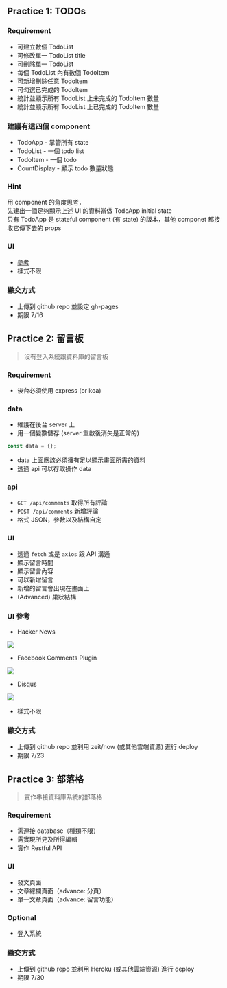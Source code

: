 ## Practice 1: TODOs

### Requirement

- 可建立數個 TodoList
- 可修改單一 TodoList title
- 可刪除單一 TodoList
- 每個 TodoList 內有數個 TodoItem
- 可新增刪除任意 TodoItem
- 可勾選已完成的 TodoItem
- 統計並顯示所有 TodoList 上未完成的 TodoItem 數量
- 統計並顯示所有 TodoList 上已完成的 TodoItem 數量

### 建議有這四個 component

- TodoApp - 掌管所有 state
- TodoList - 一個 todo list
- TodoItem - 一個 todo
- CountDisplay - 顯示 todo 數量狀態

### Hint

用 component 的角度思考，   
先建出一個足夠顯示上述 UI 的資料當做 TodoApp initial state   
只有 TodoApp 是 stateful component (有 state) 的版本，其他 componet 都接收它傳下去的 props

### UI
  
- [參考](http://i.imgur.com/G6Sc083.png)
- 樣式不限

### 繳交方式
- 上傳到 github repo 並設定 gh-pages
- 期限 7/16

## Practice 2: 留言板

> 沒有登入系統跟資料庫的留言板

### Requirement

- 後台必須使用 express (or koa)

### data

- 維護在後台 server 上
- 用一個變數儲存 (server 重啟後消失是正常的)

```js
const data = {};
```
- data 上面應該必須擁有足以顯示畫面所需的資料
- 透過 api 可以存取操作 data 

### api

- `GET /api/comments` 取得所有評論
- `POST /api/comments` 新增評論
- 格式 JSON，參數以及結構自定

### UI 

- 透過 `fetch` 或是 `axios` 跟 API 溝通
- 顯示留言時間
- 顯示留言內容
- 可以新增留言
- 新增的留言會出現在畫面上
- (Advanced) 巢狀結構

### UI 參考
- Hacker News

![](https://i.imgur.com/90afgks.png)

- Facebook Comments Plugin

![](https://ps.w.org/lazy-facebook-comments/trunk/screenshot-3.png?rev=1631157)

- Disqus

![](https://www.sketchappsources.com/resources/source-image/bstefan_disqus.png)

- 樣式不限

### 繳交方式
- 上傳到 github repo 並利用 zeit/now (或其他雲端資源) 進行 deploy
- 期限 7/23

## Practice 3: 部落格

> 實作串接資料庫系統的部落格

### Requirement
- 需連接 database（種類不限）
- 需實現所見及所得編輯
- 實作 Restful API

### UI
- 發文頁面
- 文章總欄頁面（advance: 分頁）
- 單一文章頁面（advance: 留言功能）

### Optional
- 登入系統

### 繳交方式
- 上傳到 github repo 並利用 Heroku (或其他雲端資源) 進行 deploy
- 期限 7/30


